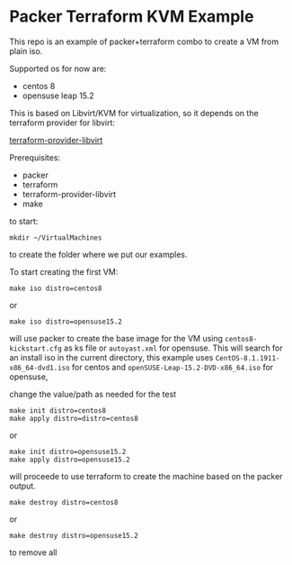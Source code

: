 # Packer Terraform KVM Example

This repo is an example of packer+terraform combo to create a VM from plain iso.

Supported os for now are:

- centos 8
- opensuse leap 15.2

This is based on Libvirt/KVM for virtualization, so it depends on the terraform provider for libvirt:

[terraform-provider-libvirt](https://github.com/dmacvicar/terraform-provider-libvirt/)

Prerequisites:

- packer
- terraform
- terraform-provider-libvirt
- make

to start:

`mkdir ~/VirtualMachines`

to create the folder where we put our examples.

To start creating the first VM:

`make iso distro=centos8`

or

`make iso distro=opensuse15.2`

will use packer to create the base image for the VM using `centos8-kickstart.cfg` as ks file or `autoyast.xml` for opensuse.
This will search for an install iso in the current directory, this example uses `CentOS-8.1.1911-x86_64-dvd1.iso` for centos and
`openSUSE-Leap-15.2-DVD-x86_64.iso` for opensuse, 

change the value/path as needed for the test

```
make init distro=centos8
make apply distro=distro=centos8
```

or

```
make init distro=opensuse15.2
make apply distro=opensuse15.2
```

will proceede to use terraform to create the machine based on the packer output.


`make destroy distro=centos8`

or

`make destroy distro=opensuse15.2`

to remove all
